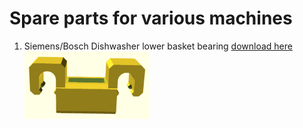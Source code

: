 # Spare parts for various machines

1. Siemens/Bosch Dishwasher lower basket bearing [download here](https://github.com/sovcik/spare_parts/blob/master/siemens/dishwasher/lower_cart_bearing_01.scad)
<br/><img src="https://github.com/sovcik/spare_parts/blob/master/siemens/dishwasher/lower_cart_bearing_01%20(top).png" width="200">

